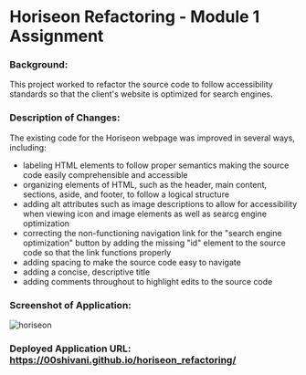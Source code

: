 # Horiseon Refactoring - Module 1 Assignment

### Background:

This project worked to refactor the source code to follow accessibility standards so that the client's website is optimized for search engines.

### Description of Changes:

The existing code for the Horiseon webpage was improved in several ways, including:
* labeling HTML elements to follow proper semantics making the source code easily comprehensible and accessible
* organizing elements of HTML, such as the header, main content, sections, aside, and footer, to follow a logical structure
* adding alt attributes such as image descriptions to allow for accessibility when viewing icon and image elements as well as searcg engine optimization
* correcting the non-functioning navigation link for the "search engine optimization" button by adding the missing "id" element to the source code so that the link functions properly
* adding spacing to make the source code easy to navigate 
* adding a concise, descriptive title 
* adding comments throughout to highlight edits to the source code 

### Screenshot of Application:

![horiseon](https://user-images.githubusercontent.com/126500106/222991383-50a2ea09-94b5-4099-a322-0967f8cb4e32.png)

### Deployed Application URL: https://00shivani.github.io/horiseon_refactoring/ 


